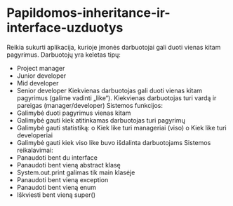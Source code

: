# Papildomos-inheritance-ir-interface-uzduotys

Reikia sukurti aplikacija, kurioje įmonės darbuotojai gali duoti vienas kitam pagyrimus. 
Darbuotojų yra keletas tipų:
- Project manager
- Junior developer
- Mid developer
- Senior developer
Kiekvienas darbuotojas gali duoti vienas kitam pagyrimus (galime vadinti „like“). Kiekvienas 
darbuotojas turi vardą ir pareigas (manager/developer)
Sistemos funkcijos:
- Galimybė duoti pagyrimus vienas kitam
- Galimybė gauti kiek atitinkamas darbuotojas turi pagyrimų
- Galimybė gauti statistiką:
o Kiek like turi manageriai (viso)
o Kiek like turi developeriai
- Galimybė gauti kiek viso like buvo išdalinta darbuotojams
Sistemos reikalavimai:
- Panaudoti bent du interface
- Panaudoti bent vieną abstract klasę
- System.out.print galimas tik main klasėje
- Panaudoti bent vieną exception
- Panaudoti bent vieną enum
- Iškviesti bent vieną super()

